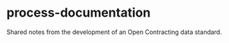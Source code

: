 process-documentation
=====================

Shared notes from the development of an Open Contracting data standard. 
